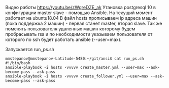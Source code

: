 Видео работы https://youtu.be/zWgreDZE_ak
Утановка postgresql 10 в конфигурации master slave -  помощью Ansible.
На текущий момент работает на ubuntu18.04 
В файл hosts прописываем ip адреса машин (пока поддержка 2 машин) - первая станет master, вторая slave.
Так же поменять пользователя удаленных машин которому будем пробрасывать rsa и по необходимости указываем пользователя от которого по ssh будет работать ansible (--user=max).



Запускается run_ps.sh



```
mmstepanov@mmstepanov-Latitude-5480:~/git/ansi$ cat run_ps.sh 
#!/bin/bash
ansible-playbook -i hosts -vvvvv create_master.yml --user=max --ask-become-pass --ask-pass
ansible-playbook -i hosts -vvvvv create_follower.yml --user=max --ask-become-pass --ask-pass
```